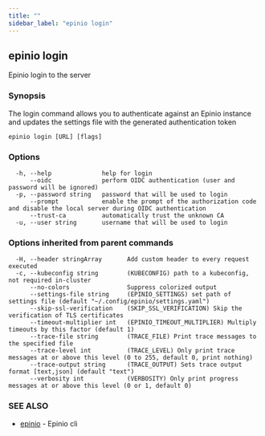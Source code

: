 ```yaml
---
title: ""
sidebar_label: "epinio login"
---
```

## epinio login

Epinio login to the server

### Synopsis

The login command allows you to authenticate against an Epinio instance and updates the settings file with the generated authentication token

```
epinio login [URL] [flags]
```

### Options

```
  -h, --help              help for login
      --oidc              perform OIDC authentication (user and password will be ignored)
  -p, --password string   password that will be used to login
      --prompt            enable the prompt of the authorization code and disable the local server during OIDC authentication
      --trust-ca          automatically trust the unknown CA
  -u, --user string       username that will be used to login
```

### Options inherited from parent commands

```
  -H, --header stringArray       Add custom header to every request executed
  -c, --kubeconfig string        (KUBECONFIG) path to a kubeconfig, not required in-cluster
      --no-colors                Suppress colorized output
      --settings-file string     (EPINIO_SETTINGS) set path of settings file (default "~/.config/epinio/settings.yaml")
      --skip-ssl-verification    (SKIP_SSL_VERIFICATION) Skip the verification of TLS certificates
      --timeout-multiplier int   (EPINIO_TIMEOUT_MULTIPLIER) Multiply timeouts by this factor (default 1)
      --trace-file string        (TRACE_FILE) Print trace messages to the specified file
      --trace-level int          (TRACE_LEVEL) Only print trace messages at or above this level (0 to 255, default 0, print nothing)
      --trace-output string      (TRACE_OUTPUT) Sets trace output format [text,json] (default "text")
      --verbosity int            (VERBOSITY) Only print progress messages at or above this level (0 or 1, default 0)
```

### SEE ALSO

* [epinio](./epinio.md)	 - Epinio cli

